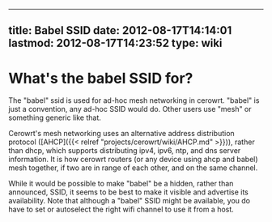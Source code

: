 
---
title: Babel SSID
date: 2012-08-17T14:14:01
lastmod: 2012-08-17T14:23:52
type: wiki
---
What's the babel SSID for?
==========================

The "babel" ssid is used for ad-hoc mesh networking in cerowrt. "babel"
is just a convention, any ad-hoc SSID would do. Other users use "mesh"
or something generic like that.

Cerowrt's mesh networking uses an alternative address distribution
protocol ([AHCP]({{< relref "projects/cerowrt/wiki/AHCP.md" >}})), rather than dhcp, which supports
distributing ipv4, ipv6, ntp, and dns server information. It is how
cerowrt routers (or any device using ahcp and babel) mesh together, if
two are in range of each other, and on the same channel.

While it would be possible to make "babel" be a hidden, rather than
announced, SSID, it seems to be best to make it visible and advertise
its availability. Note that although a "babel" SSID might be available,
you do have to set or autoselect the right wifi channel to use it from a
host.
